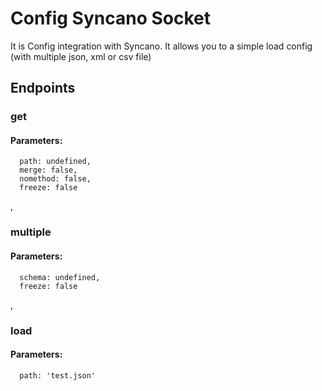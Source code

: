 # Config Syncano Socket

It is Config integration with Syncano. It allows you to a simple load config (with multiple json, xml or csv file)

## Endpoints

### get

#### Parameters:

      path: undefined,
      merge: false,
      nomethod: false,
      freeze: false

,
### multiple

#### Parameters:

      schema: undefined,
      freeze: false

,
### load

#### Parameters:

      path: 'test.json'

